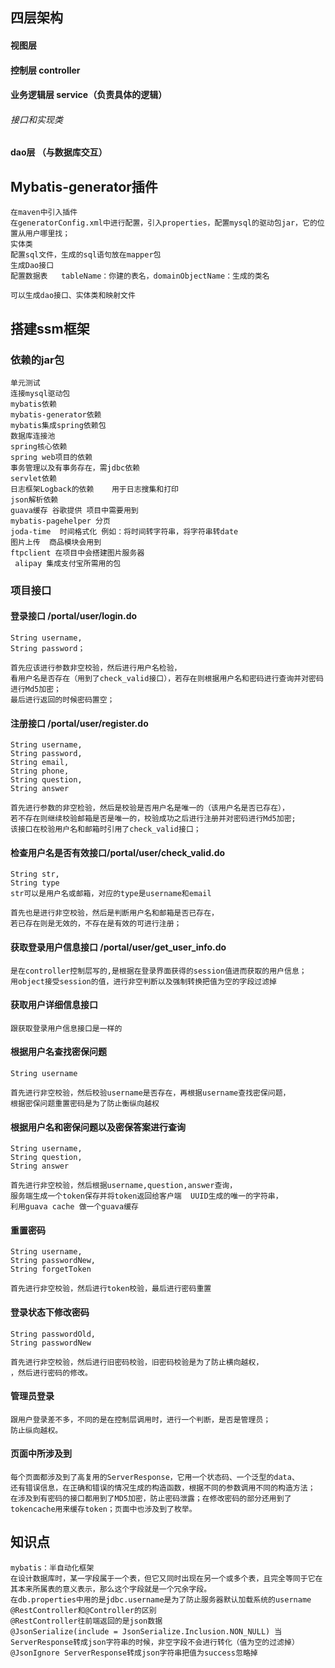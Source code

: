 ## 四层架构
#### 视图层
#### 控制层 controller
#### 业务逻辑层 service（负责具体的逻辑）
######         接口和实现类
####    dao层 （与数据库交互）

## Mybatis-generator插件
  ~~~
  在maven中引入插件
  在generatorConfig.xml中进行配置，引入properties，配置mysql的驱动包jar，它的位置从用户哪里找；
  实体类
  配置sql文件，生成的sql语句放在mapper包
  生成Dao接口
 配置数据表   tableName：你建的表名，domainObjectName：生成的类名
 ~~~
 ~~~ 
 可以生成dao接口、实体类和映射文件
 ~~~

## 搭建ssm框架
### 依赖的jar包
~~~
单元测试
连接mysql驱动包
mybatis依赖
mybatis-generator依赖
mybatis集成spring依赖包
数据库连接池
spring核心依赖
spring web项目的依赖
事务管理以及有事务存在，需jdbc依赖
servlet依赖
日志框架Logback的依赖    用于日志搜集和打印
json解析依赖
guava缓存 谷歌提供 项目中需要用到
mybatis-pagehelper 分页
joda-time  时间格式化 例如：将时间转字符串，将字符串转date
图片上传  商品模块会用到
ftpclient 在项目中会搭建图片服务器
 alipay 集成支付宝所需用的包
~~~

### 项目接口
#### 登录接口 /portal/user/login.do
~~~
String username,
String password；

首先应该进行参数非空校验，然后进行用户名检验，
看用户名是否存在（用到了check_valid接口），若存在则根据用户名和密码进行查询并对密码进行Md5加密；
最后进行返回的时候密码置空；
~~~
#### 注册接口 /portal/user/register.do
~~~
String username,
String password,
String email,
String phone,
String question,
String answer

首先进行参数的非空检验，然后是校验是否用户名是唯一的（该用户名是否已存在），
若不存在则继续校验邮箱是否是唯一的，校验成功之后进行注册并对密码进行Md5加密;
该接口在校验用户名和邮箱时引用了check_valid接口；
~~~
#### 检查用户名是否有效接口/portal/user/check_valid.do
~~~
String str,
String type
str可以是用户名或邮箱，对应的type是username和email

首先也是进行非空校验，然后是判断用户名和邮箱是否已存在，
若已存在则是无效的，不存在是有效的可进行注册；
~~~
#### 获取登录用户信息接口 /portal/user/get_user_info.do
~~~
是在controller控制层写的,是根据在登录界面获得的session值进而获取的用户信息；
用object接受session的值，进行非空判断以及强制转换把值为空的字段过滤掉
~~~
#### 获取用户详细信息接口
~~~
跟获取登录用户信息接口是一样的
~~~
#### 根据用户名查找密保问题
~~~
String username

首先进行非空校验，然后校验username是否存在，再根据username查找密保问题，
根据密保问题重置密码是为了防止衡纵向越权
~~~
#### 根据用户名和密保问题以及密保答案进行查询
~~~
String username,
String question,
String answer

首先进行非空校验，然后根据username,question,answer查询，
服务端生成一个token保存并将token返回给客户端  UUID生成的唯一的字符串，
利用guava cache 做一个guava缓存
~~~
#### 重置密码
~~~
String username,
String passwordNew,
String forgetToken

首先进行非空校验，然后进行token校验，最后进行密码重置
~~~
#### 登录状态下修改密码
~~~
String passwordOld,
String passwordNew

首先进行非空校验，然后进行旧密码校验，旧密码校验是为了防止横向越权，
，然后进行密码的修改。
~~~
#### 管理员登录
~~~
跟用户登录差不多，不同的是在控制层调用时，进行一个判断，是否是管理员；
防止纵向越权。
~~~
#### 页面中所涉及到
~~~
每个页面都涉及到了高复用的ServerResponse，它用一个状态码、一个泛型的data、
还有错误信息，在正确和错误的情况生成的构造函数，根据不同的参数调用不同的构造方法；
在涉及到有密码的接口都用到了MD5加密，防止密码泄露；在修改密码的部分还用到了
tokencache用来缓存token；页面中也涉及到了枚举。
~~~
## 知识点
~~~
mybatis：半自动化框架
在设计数据库时，某一字段属于一个表，但它又同时出现在另一个或多个表，且完全等同于它在其本来所属表的意义表示，那么这个字段就是一个冗余字段。
在db.properties中用的是jdbc.username是为了防止服务器默认加载系统的username
@RestController和@Controller的区别
@RestController往前端返回的是json数据
@JsonSerialize(include = JsonSerialize.Inclusion.NON_NULL) 当ServerResponse转成json字符串的时候，非空字段不会进行转化（值为空的过滤掉）
@JsonIgnore ServerResponse转成json字符串把值为success忽略掉
 